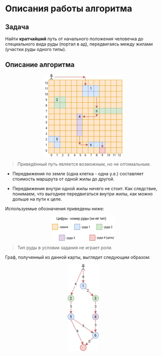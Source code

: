 # Описания работы алгоритма

## Задача

Найти **кратчайший** путь от начального положения человечка до специального вида руды (портал в ад), передвигаясь между жилами (участки руды одного типы).

## Описание алгоритма

<img src="./media/visualization.png" 
     style="display:block;float:none;margin-left:auto;margin-right:auto;width:50%"> 

> Приведённый путь является возможным, но не оптимальным.

- Передвижения по земле (одна клетка - одна у.е.) составляет стоимость маршрута от одной жилы до другой.

- Передвижения внутри одной жилы ничего не стоит. Как следствие, понимаем, что выгоднее передвигаться внутри жилы, как можно дольше на пути к целе.

Используемые обозначения приведены ниже:

<img src="./media/types.png" 
     style="display:block;float:none;margin-left:auto;margin-right:auto;width:40%">

> Тип руды в условии задания не играет роли.

Граф, полученный из данной карты, выглядит следующим образом:

<img src="./media/graph.png" 
     style="display:block;float:none;margin-left:auto;margin-right:auto;width:20%">